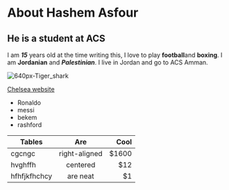 # About Hashem Asfour
## He is a student at ACS



I am ***15*** years old at the time writing this, I love to play ****football****and **boxing**. I am ******Jordanian****** and *******Palestinian*******. I live in Jordan and go to ACS Amman. 

![640px-Tiger_shark](https://github.com/Asfourrrrr/Asfourrrrr/assets/156055186/f315be90-4338-4b83-bfde-b330277c9143)

[Chelsea website](https://www.chelseafc.com/en)

- Ronaldo
- messi
- bekem
- rashford
  
| Tables        | Are           | Cool  |
| ------------- |:-------------:| -----:|
| cgcngc    | right-aligned | $1600 |
| hvghffh     | centered      |   $12 |
| hfhfjkfhchcy | are neat      |    $1 |











